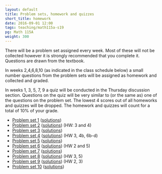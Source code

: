 ```yaml
---
layout: default
title: Problem sets, homework and quizzes
short_title: homework
date: 2016-09-01 12:00
tags: teaching/math115a-s19
pg: Math 115A
weight: 300
---
```


There will be a problem set assigned every week. Most of these will not be collected however it is strongly recommended that you complete it. Questions are drawn from the textbook.

In weeks 2,4,6,8,10 (as indicated in the class schedule below) a small number questions from the problem sets will be assigned as homework and collected and graded. 

In weeks 1, 3, 5, 7, 9 a quiz will be conducted in the Thursday discussion section. Questions on the quiz will be very similar to (or the same as) one of the questions on the problem set. The lowest 4 scores out of all homeworks and quizzes will be dropped. The homework and quizzes will count for a total of 10% of your grade.

- [Problem set 1][ps1] ([solutions][ps1s])
- [Problem set 2][ps2] ([solutions][ps2s]) (HW: 3 and 4)
- [Problem set 3][ps3] ([solutions][ps3s])
- [Problem set 4][ps4] ([solutions][ps4s]) (HW 3, 4b, 6b-d)
- [Problem set 5][ps5] ([solutions][ps5s])
- [Problem set 6][ps6] ([solutions][ps6s]) (HW 2 and 5)
- [Problem set 7][ps7] ([solutions][ps7s])
- [Problem set 8][ps8] ([solutions][ps8s]) (HW 3, 5)
- [Problem set 9][ps9] ([solutions][ps9s]) (HW 2, 3)
- [Problem set 10][ps10] ([solutions][ps10s]) 

[ps1]: ps/ps1.pdf
[ps2]: ps/ps2.pdf
[ps3]: ps/ps3.pdf
[ps4]: ps/ps4.pdf
[ps5]: ps/ps5.pdf
[ps6]: ps/ps6.pdf
[ps7]: ps/ps7.pdf
[ps8]: ps/ps8.pdf
[ps9]: ps/ps9.pdf
[ps10]: ps/ps10.pdf

[ps1s]: ps/ps1-solutions.pdf
[ps2s]: ps/ps2-solutions.pdf
[ps3s]: ps/ps3-solutions.pdf
[ps4s]: ps/ps4-solutions.pdf
[ps5s]: ps/ps5-solutions.pdf
[ps6s]: ps/ps6-solutions.pdf
[ps7s]: ps/ps7-solutions.pdf
[ps8s]: ps/ps8-solutions.pdf
[ps9s]: ps/ps9-solutions.pdf
[ps10s]: ps/ps10-solutions.pdf
